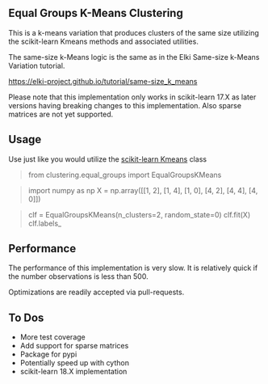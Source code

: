 ## Equal Groups K-Means Clustering

This is a k-means variation that produces clusters of the same size utilizing the
scikit-learn Kmeans methods and associated utilities.

The same-size k-Means logic is the same as in the Elki Same-size k-Means Variation tutorial.

https://elki-project.github.io/tutorial/same-size_k_means

Please note that this implementation only works in scikit-learn 17.X as later
versions having breaking changes to this implementation. Also sparse matrices
are not yet supported.

## Usage

Use just like you would utilize the [scikit-learn Kmeans](http://scikit-learn.org/0.17/modules/generated/sklearn.cluster.KMeans.html#sklearn.cluster.KMeans) class

> from clustering.equal_groups import EqualGroupsKMeans

> import numpy as np
> X = np.array([[1, 2], [1, 4], [1, 0], [4, 2], [4, 4], [4, 0]])

> clf = EqualGroupsKMeans(n_clusters=2, random_state=0)
> clf.fit(X)
> clf.labels_




## Performance

The performance of this implementation is very slow. It is relatively quick if
the number observations is less than 500.

Optimizations are readily accepted via pull-requests.

## To Dos
- More test coverage
- Add support for sparse matrices
- Package for pypi
- Potentially speed up with cython
- scikit-learn 18.X implementation
